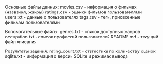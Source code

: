 Основные файлы данных:
movies.csv - информация о фильмах (названия, жанры)
ratings.csv - оценки фильмов пользователями
users.txt - данные о пользователях
tags.csv - теги, присвоенные фильмам пользователями

Вспомогательные файлы:
genres.txt - список доступных жанров
occupation.txt - список профессий пользователей
README.md - текущий файл описания

Результаты задания:
rating_count.txt - статистика по количеству оценок
sqlite.txt - информация о версии SQLite и режимах вывода
